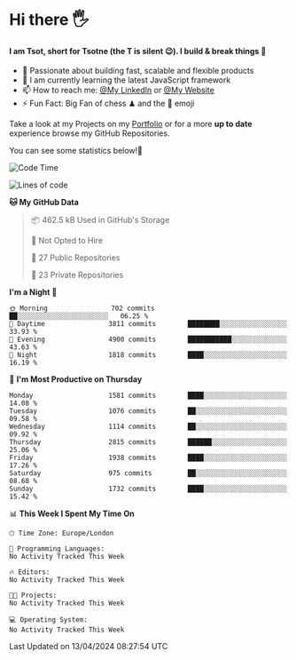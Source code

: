 # Hi there :raised_hand_with_fingers_splayed:
#### I am Tsot, short for Tsotne (the T is silent :wink:). I build & break things :space_invader:
- :telescope: Passionate about building fast, scalable and flexible products
- :seedling: I am currently learning the latest JavaScript framework 
- :mailbox: How to reach me: [@My LinkedIn](https://www.linkedin.com/in/tsotne-gvadzabia/) or [@My Website](https://tsotne.co.uk/contact)
- :zap: Fun Fact: Big Fan of chess ♟ and the 👾 emoji

Take a look at my Projects on my [Portfolio](https://tsotne.co.uk/) or for a more **up to date** experience browse my GitHub Repositories.

You can see some statistics below!:space_invader:
<!--START_SECTION:waka-->
![Code Time](http://img.shields.io/badge/Code%20Time-761%20hrs%202%20mins-blue)

![Lines of code](https://img.shields.io/badge/From%20Hello%20World%20I%27ve%20Written-5.2%20million%20lines%20of%20code-blue)

**🐱 My GitHub Data** 

> 📦 462.5 kB Used in GitHub's Storage 
 > 
> 🚫 Not Opted to Hire
 > 
> 📜 27 Public Repositories 
 > 
> 🔑 23 Private Repositories 
 > 
**I'm a Night 🦉** 

```text
🌞 Morning                702 commits         ██░░░░░░░░░░░░░░░░░░░░░░░   06.25 % 
🌆 Daytime                3811 commits        ████████░░░░░░░░░░░░░░░░░   33.93 % 
🌃 Evening                4900 commits        ███████████░░░░░░░░░░░░░░   43.63 % 
🌙 Night                  1818 commits        ████░░░░░░░░░░░░░░░░░░░░░   16.19 % 
```
📅 **I'm Most Productive on Thursday** 

```text
Monday                   1581 commits        ████░░░░░░░░░░░░░░░░░░░░░   14.08 % 
Tuesday                  1076 commits        ██░░░░░░░░░░░░░░░░░░░░░░░   09.58 % 
Wednesday                1114 commits        ██░░░░░░░░░░░░░░░░░░░░░░░   09.92 % 
Thursday                 2815 commits        ██████░░░░░░░░░░░░░░░░░░░   25.06 % 
Friday                   1938 commits        ████░░░░░░░░░░░░░░░░░░░░░   17.26 % 
Saturday                 975 commits         ██░░░░░░░░░░░░░░░░░░░░░░░   08.68 % 
Sunday                   1732 commits        ████░░░░░░░░░░░░░░░░░░░░░   15.42 % 
```


📊 **This Week I Spent My Time On** 

```text
🕑︎ Time Zone: Europe/London

💬 Programming Languages: 
No Activity Tracked This Week

🔥 Editors: 
No Activity Tracked This Week

🐱‍💻 Projects: 
No Activity Tracked This Week

💻 Operating System: 
No Activity Tracked This Week
```


 Last Updated on 13/04/2024 08:27:54 UTC
<!--END_SECTION:waka-->
